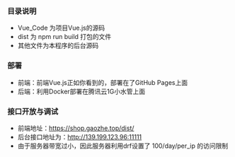 ### 目录说明

- Vue_Code 为项目Vue.js的源码
- dist 为 npm run build 打包的文件
- 其他文件为本程序的后台源码

### 部署

- 前端：前端Vue.js正如你看到的，部署在了GitHub Pages上面
- 后端：利用Docker部署在腾讯云1G小水管上面

### 接口开放与调试

- 前端地址：https://shop.gaozhe.top/dist/
- 后台接口地址为：http://139.199.123.96:11111
- 由于服务器带宽过小，因此服务器利用drf设置了 100/day/per_ip 的访问限制
